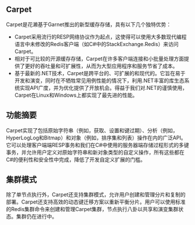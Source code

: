 ## Carpet
Carpet是花濑基于Garnet推出的新型缓存存储，具有以下几个独特优势：
- Carpet采用流行的RESP网络协议作为起点，这使得可以使用大多数现代编程语言中未修改的Redis客户端（如C#中的StackExchange.Redis）来访问Carpet。
- 相对于可比较的开源缓存存储，Carpet在许多客户端连接和小批量处理方面提供了更好的吞吐量和可扩展性，从而为大型应用程序和服务节省了成本。
- 基于最新的.NET技术，Carpet是跨平台的、可扩展的和现代的。它旨在易于开发和演变，同时在不牺牲常见用例性能的情况下，利用.NET丰富的库生态系统实现API广度，并为优化提供了开放机会。得益于我们对.NET的谨慎使用，Carpet在Linux和Windows上都实现了最先进的性能。

## 功能摘要
Carpet实现了包括原始字符串（例如，获取、设置和键过期）、分析（例如，HyperLogLog和Bitmap）和对象（例如，排序集和列表）操作在内的广泛API。它可以处理客户端端RESP事务和我们在C#中使用的服务器端存储过程形式的多键事务，并允许用户定义对原始字符串和新对象类型的自定义操作，所有这些都在C#的便利性和安全性中完成，降低了开发自定义扩展的门槛。


## 集群模式
除了单节点执行外，Carpet还支持集群模式，允许用户创建和管理分片和复制的部署。Carpet还支持高效的动态键迁移方案以重新平衡分片。用户可以使用标准的Redis集群命令来创建和管理Carpet集群，节点执行八卦以共享和演变集群状态。集群仍在进行中。